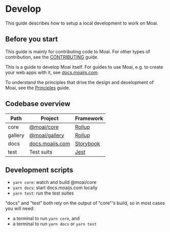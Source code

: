 # Develop

This guide describes how to setup a local development to work on Moai.

## Before you start

This guide is mainly for contributing code to Moai. For other types of contribution, see the [CONTRIBUTING](./CONTRIBUTING.md) guide.

This is a guide to develop Moai itself. For guides to use Moai, e.g. to create your web apps with it, see [docs.moaijs.com](https://docs.moaijs.com).

To understand the principles that drive the design and development of Moai, see the [Principles](https://docs.moaijs.com/?path=/docs/intro-principles--page) guide.

## Codebase overview

| Path    | Project           | Framework   |
| ------- | ----------------- | ----------- |
| core    | [@moai/core]      | [Rollup]    |
| gallery | [@moai/gallery]   | [Rollup]    |
| docs    | [docs.moaijs.com] | [Storybook] |
| test    | Test suits        | [Jest]      |

[@moai/core]: https://www.npmjs.com/package/@moai/core
[@moai/gallery]: https://www.npmjs.com/package/@moai/gallery
[docs.moaijs.com]: https://docs.moaijs.com
[storybook]: https://storybook.js.org
[jest]: https://jestjs.io
[next.js]: https://nextjs.org
[rollup]: https://rollupjs.org/guide/en/

## Development scripts

-   `yarn core`: watch and build @moai/core
-   `yarn docs`: start docs.moaijs.com locally
-   `yarn test`: run the test suites

"docs" and "test" both rely on the output of "core"'s build, so in most cases you will need:

-   a terminal to run `yarn core`, and
-   a terminal to run `yarn docs` or `yarn test`
